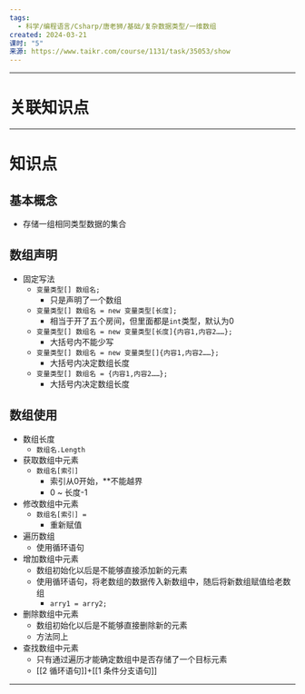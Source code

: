 ```yaml
---
tags:
  - 科学/编程语言/Csharp/唐老狮/基础/复杂数据类型/一维数组
created: 2024-03-21
课时: "5"
来源: https://www.taikr.com/course/1131/task/35053/show
---
```


---
# 关联知识点



---
# 知识点

## 基本概念

- 存储一组相同类型数据的集合
## 数组声明

- 固定写法
	- `变量类型[] 数组名;`
		- 只是声明了一个数组
	- `变量类型[] 数组名 = new 变量类型[长度];`
		- 相当于开了五个房间，但里面都是`int`类型，默认为0
	- `变量类型[] 数组名 = new 变量类型[长度]{内容1,内容2……};`
		- 大括号内不能少写
	- `变量类型[] 数组名 = new 变量类型[]{内容1,内容2……};`
		- 大括号内决定数组长度
	- `变量类型[] 数组名 = {内容1,内容2……};`
		- 大括号内决定数组长度
## 数组使用

- 数组长度
	- `数组名.Length`
- 获取数组中元素
	- `数组名[索引]`
		- 索引从0开始，**不能越界
		- 0 ~ 长度-1
- 修改数组中元素
	- `数组名[索引] = `
		- 重新赋值
- 遍历数组
	- 使用循环语句
- 增加数组中元素
	- 数组初始化以后是不能够直接添加新的元素
	- 使用循环语句，将老数组的数据传入新数组中，随后将新数组赋值给老数组
		- `arry1 = arry2;`
- 删除数组中元素
	- 数组初始化以后是不能够直接删除新的元素
	- 方法同上
- 查找数组中元素
	- 只有通过遍历才能确定数组中是否存储了一个目标元素
	- [[2 循环语句]]+[[1 条件分支语句]]

---
